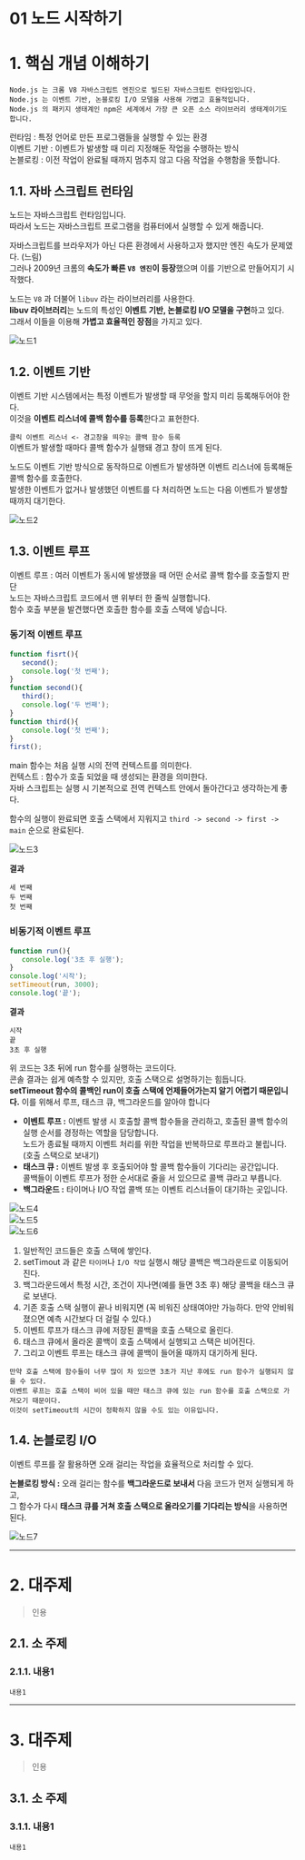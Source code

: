 01 노드 시작하기
=======================
# 1. 핵심 개념 이해하기 
```
Node.js 는 크롬 V8 자바스크립트 엔진으로 빌드된 자바스크립트 런타입입니다.     
Node.js 는 이벤트 기반, 논블로킹 I/O 모델을 사용해 가볍고 효율적입니다.     
Node.js 의 패키지 생태계인 npm은 세계에서 가장 큰 오픈 소스 라이브러리 생태계이기도 합니다.  
```  
런타임 : 특정 언어로 만든 프로그램들을 실행할 수 있는 환경         
이벤트 기반 : 이벤트가 발생할 때 미리 지정해둔 작업을 수행하는 방식         
논블로킹 : 이전 작업이 완료될 때까지 멈추지 않고 다음 작업을 수행함을 뜻합니다.    
     
## 1.1. 자바 스크립트 런타임      
노드는 자바스크립트 런타임입니다.             
따라서 노드는 자바스크립트 프로그램을 컴퓨터에서 실행할 수 있게 해줍니다.       
           
자바스크립트를 브라우저가 아닌 다른 환경에서 사용하고자 했지만 엔진 속도가 문제였다. (느림)               
그러나 2009년 크롬의 **속도가 빠른 ```V8 엔진```이 등장**했으며 이를 기반으로 만들어지기 시작했다.     
      
노드는 ```V8``` 과 더불어 ```libuv``` 라는 라이브러리를 사용한다.       
**libuv 라이브러리**는 노드의 특성인 **이벤트 기반, 논블로킹 I/O 모델을 구현**하고 있다.    
그래서 이들을 이용해 **가볍고 효율적인 장점**을 가지고 있다.      
    
![노드1](https://user-images.githubusercontent.com/50267433/84773180-01d9aa80-b017-11ea-8f7d-d0311880f0fa.jpg)    

## 1.2. 이벤트 기반    
이벤트 기반 시스템에서는 특정 이벤트가 발생할 때 무엇을 할지 미리 등록해두어야 한다.      
이것을 **이벤트 리스너에 콜백 함수를 등록**한다고 표현한다.       
        
```클릭 이벤트 리스너 <- 경고창을 띄우는 콜백 함수 등록```         
이벤트가 발생할 때마다 콜백 함수가 실행돼 경고 창이 뜨게 된다.       
   
노드도 이벤트 기반 방식으로 동작하므로 이벤트가 발생하면 이벤트 리스너에 등록해둔 콜백 함수를 호출한다.     
발생한 이벤트가 없거나 발생했던 이벤트를 다 처리하면 노드는 다음 이벤트가 발생할 때까지 대기한다.      

![노드2](https://user-images.githubusercontent.com/50267433/84774816-50884400-b019-11ea-995a-3030b529cd04.jpg)

## 1.3. 이벤트 루프
이벤트 루프 : 여러 이벤트가 동시에 발생했을 때 어떤 순서로 콜백 함수를 호출할지 판단  
노드는 자바스크립트 코드에서 맨 위부터 한 줄씩 실행합니다.   
함수 호출 부분을 발견했다면 호출한 함수를 호출 스택에 넣습니다.   

### 동기적 이벤트 루프
```javascript
function fisrt(){
   second();
   console.log('첫 번째');
}
function second(){
   third();
   console.log('두 번째');
}
function third(){
   console.log('첫 번째');
}
first();
```   
main 함수는 처음 실행 시의 전역 컨텍스트를 의미한다.        
컨텍스트 : 함수가 호출 되었을 때 생성되는 환경을 의미한다.         
자바 스크립트는 실행 시 기본적으로 전역 컨텍스트 안에서 돌아간다고 생각하는게 좋다.      
      
함수의 실행이 완료되면 호출 스택에서 지워지고 ```third -> second -> first -> main``` 순으로 완료된다.       
   
![노드3](https://user-images.githubusercontent.com/50267433/84776707-9d6d1a00-b01b-11ea-9d66-60089da99f74.jpg)    

**결과**
```
세 번째
두 번째 
첫 번째  
```

### 비동기적 이벤트 루프
```javascript
function run(){
   console.log('3초 후 실행');
}
console.log('시작');
setTimeout(run, 3000);
console.log('끝');
```
**결과**
```
시작
끝 
3초 후 실행  
```
위 코드는 3초 뒤에 run 함수를 실행하는 코드이다.      
콘솔 결과는 쉽게 예측할 수 있지만, 호출 스택으로 설명하기는 힘듭니다.     
**setTimeout 함수의 콜백인 run이 호출 스택에 언제들어가는지 알기 어렵기 때문입니다.**
이를 위해서 루프, 태스크 큐, 백그라운드를 알아야 합니다

* **이벤트 루프 :** 이벤트 발생 시 호출할 콜백 함수들을 관리하고, 호출된 콜백 함수의 실행 순서를 경정하는 역할을 담당합니다.  
노드가 종료될 때까지 이벤트 처리를 위한 작업을 반복하므로 루프라고 불립니다.(호출 스택으로 보내기)     
* **태스크 큐 :** 이벤트 발생 후 호출되어야 할 콜백 함수들이 기다리는 공간입니다.   
콜백들이 이벤트 루프가 정한 순서대로 줄을 서 있으므로 콜백 큐라고 부릅니다.  
* **백그라운드 :** 타이머나 I/O 작업 콜백 또는 이벤트 리스너들이 대기하는 곳입니다.  

![노드4](https://user-images.githubusercontent.com/50267433/84776895-de652e80-b01b-11ea-87bc-673aa7efe8da.jpg)   
![노드5](https://user-images.githubusercontent.com/50267433/84776918-e58c3c80-b01b-11ea-974d-31ab89cc131d.jpg)   
![노드6](https://user-images.githubusercontent.com/50267433/84776946-eb821d80-b01b-11ea-8542-df6994990362.jpg)  
   
1. 일반적인 코드들은 호출 스택에 쌓인다.     
2. setTimout 과 같은 ```타이머```나 ```I/O 작업``` 실행시 해당 콜백은 백그라운드로 이동되어진다.              
3. 백그라운드에서 특정 시간, 조건이 지나면(예를 들면 3초 후) 해당 콜백을 태스크 큐로 보낸다.            
4. 기존 호출 스택 실행이 끝나 비워지면 (꼭 비워진 상태여야만 가능하다. 만약 안비워졌으면 예측 시간보다 더 걸릴 수 있다.)                      
5. 이벤트 루프가 태스크 큐에 저장된 콜백을 호출 스택으로 올린다.                     
6. 태스크 큐에서 올라온 콜백이 호출 스택에서 실행되고 스택은 비어진다.                    
7. 그리고 이벤트 루프는 태스크 큐에 콜백이 들어올 때까지 대기하게 된다.               

```
만약 호출 스택에 함수들이 너무 많이 차 있으면 3초가 지난 후에도 run 함수가 실행되지 않을 수 있다.   
이벤트 루프는 호출 스택이 비어 있을 때만 태스크 큐에 있는 run 함수를 호출 스택으로 가져오기 때문이다.  
이것이 setTimeout의 시간이 정확하지 않을 수도 있는 이유입니다.   
```  

## 1.4. 논블로킹 I/O   
이벤트 루프를 잘 활용하면 오래 걸리는 작업을 효율적으로 처리할 수 있다.  
 
**논블로킹 방식 :** 오래 걸리는 함수를 **백그라운드로 보내서** 다음 코드가 먼저 실행되게 하고,         
그 함수가 다시 **태스크 큐를 거쳐 호출 스택으로 올라오기를 기다리는 방식**을 사용하면 된다.        

![노드7](https://user-images.githubusercontent.com/50267433/84777637-ccd05680-b01c-11ea-9934-07813ab6732d.jpg)




***
# 2. 대주제
> 인용
## 2.1. 소 주제
### 2.1.1. 내용1
```
내용1
```   

***
# 3. 대주제
> 인용
## 3.1. 소 주제
### 3.1.1. 내용1
```
내용1
```
